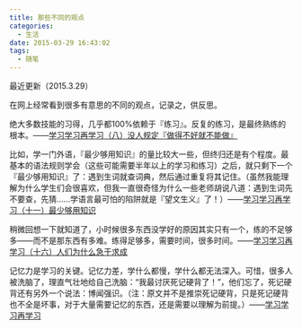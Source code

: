 ```yaml
---
title: 那些不同的观点
categories:
  - 生活
date: 2015-03-29 16:43:02
tags:
  - 随笔
---
```


最近更新（2015.3.29）

在网上经常看到很多有意思的不同的观点，记录之，供反思。

绝大多数技能的习得，几乎都100%依赖于『练习』。反复的练习，是最终熟练的根本。——[学习学习再学习（八）没人规定『做得不好就不能做』](http://xiaolai.li/post/106957176460)

比如，学一门外语，『最少够用知识』的量比较大一些，但终归还是有个程度。最基本的语法规则学会（这些可能需要半年以上的学习和练习）之后，就只剩下一个『最少够用知识』了：遇到生词就查词典，然后通过重复将其记住。（虽然我能理解为什么学生们会很喜欢，但我一直很奇怪为什么一些老师胡说八道：遇到生词先不要查，先猜……学语言最可怕的陷阱就是『望文生义』了！）——[学习学习再学习（十一）最少够用知识](http://xiaolai.li/post/107367041530)

稍微回想一下就知道了，小时候很多东西没学好的原因其实只有一个，练的不足够多——而不是那东西有多难。练得足够多，需要时间，很多时间。——[学习学习再学习（十六）人们为什么急于求成](http://xiaolai.li/post/107988944215)

记忆力是学习的关键。记忆力差，学什么都慢，学什么都无法深入。可惜，很多人被洗脑了，理直气壮地给自己洗脑：“我最讨厌死记硬背了！”，他们忘了，死记硬背还有另外一个说法：博闻强识。（注：原文并不是推崇死记硬背，只是死记硬背也不全是坏事，对于大量需要记忆的东西，还是需要以理解为前提。）——[学习学习再学习](http://xiaolai.github.io/alpha/on-learning/)
